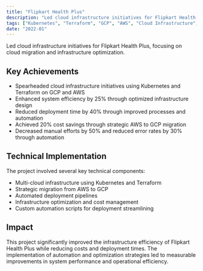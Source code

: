 ```yaml
---
title: "Flipkart Health Plus"
description: "Led cloud infrastructure initiatives for Flipkart Health Plus, focusing on cloud migration and infrastructure optimization."
tags: ["Kubernetes", "Terraform", "GCP", "AWS", "Cloud Infrastructure", "DevOps"]
date: "2022-01"
---
```


Led cloud infrastructure initiatives for Flipkart Health Plus, focusing on cloud migration and infrastructure optimization.

## Key Achievements

- Spearheaded cloud infrastructure initiatives using Kubernetes and Terraform on GCP and AWS
- Enhanced system efficiency by 25% through optimized infrastructure design
- Reduced deployment time by 40% through improved processes and automation
- Achieved 20% cost savings through strategic AWS to GCP migration
- Decreased manual efforts by 50% and reduced error rates by 30% through automation

## Technical Implementation

The project involved several key technical components:

- Multi-cloud infrastructure using Kubernetes and Terraform
- Strategic migration from AWS to GCP
- Automated deployment pipelines
- Infrastructure optimization and cost management
- Custom automation scripts for deployment streamlining

## Impact

This project significantly improved the infrastructure efficiency of Flipkart Health Plus while reducing costs and deployment times. The implementation of automation and optimization strategies led to measurable improvements in system performance and operational efficiency.
